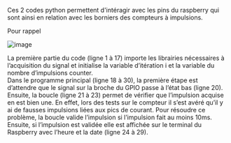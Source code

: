 Ces 2 codes python permettent d'intéragir avec les pins du raspberry qui sont ainsi en relation avec les borniers des compteurs à impulsions. 

Pour rappel

![image](https://user-images.githubusercontent.com/39769580/76018951-41293300-5f21-11ea-9645-6601f511ff1f.png)

La première partie du code (ligne 1 à 17) importe les librairies nécessaires à l’acquisition du signal et initialise la variable d’itération i et la variable du nombre d’impulsions counter.  
Dans le programme principal (ligne 18 à 30), la première étape est d’attendre que le signal sur la broche du GPIO passe à l’état bas (ligne 20). Ensuite, la boucle (ligne 21 à 23) permet de vérifier que l’impulsion acquise en est bien une. En effet, lors des tests sur le compteur il s’est avéré qu’il y ai de fausses impulsions liées aux pics de courant. Pour résoudre ce problème, la boucle valide l’impulsion si l’impulsion fait au moins 10ms.
Ensuite, si l’impulsion est validée elle est affichée sur le terminal du Raspberry avec l’heure et la date (ligne 24 à 29).
